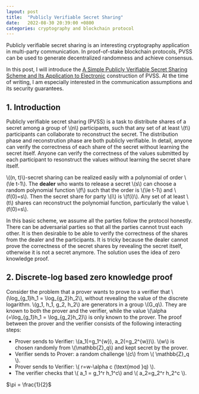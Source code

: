 ```yaml
---
layout: post
title:  "Publicly Verifiable Secret Sharing"
date:   2022-08-30 20:39:00 +0800
categories: cryptography and blockchain protocol
---
```


<script type="text/javascript" id="MathJax-script" async
  src="https://cdn.jsdelivr.net/npm/mathjax@3/es5/tex-mml-chtml.js">
</script>

Publicly verifiable secret sharing is an interesting cryptography application in multi-party communication. In proof-of-stake blockchain protocols, PVSS can be used to generate decentralized randomness and achieve consensus. 

In this post, I will introduce the [A Simple Publicly Verifiable Secret Sharing Scheme and Its Application to Electronic](https://dl.acm.org/doi/10.5555/646764.703956) construction of PVSS. At the time of writing, I am especially interested in the communication assumptions and its security guarantees. 

## 1. Introduction
Publicly verifiable secret sharing (PVSS) is a task to distribute shares of a secret among a group of \\(n\\) participants, such that any set of at least \\(t\\) participants can collaborate to reconstruct the secret. The distribution phase and reconstrution phase are both publicly verifiable. In detail, anyone can verify the correctness of each share of the secret without learning the secret itself. Anyone can verify the correctness of the values submitted by each participant to resonstruct the values without learning the secret share itself. 

\\((n, t\)\\)-secret sharing can be realized easily with a polynomial of order \\(\le t-1\\).  The **dealer** who wants to release a secret \\(s\\) can choose a random polynomial function \\(f\\) such that the order is \\(\le t-1\\) and \\(f(0)=s\\). Then the secret share for party \\(i\\) is \\(f(i)\\). Any set of at least \\(t\\) shares can reconstruct the polynomial function, particularly the value \\(f(0)=s\\). 

In this basic scheme, we assume all the parties follow the protocol honestly. There can be adversarial parties so that all the parties cannot trust each other. It is then desirable to be able to verify the correctness of the shares from the dealer and the participants. It is tricky because the dealer cannot prove the correctness of the secret shares by revealing the secret itself, otherwise it is not a secret anymore. The solution uses the idea of zero knowledge proof. 

## 2. Discrete-log based zero knowledge proof

Consider the problem that a prover wants to prove to a verifier that \\(\log_{g_1}h_1 = \log_{g_2}h_2\\), without revealing the value of the discrete logarithm. \\(g_1, h_1, g_2, h_2\\) are generators in a group \\(G_q\\). They are known to both the prover and the verifier, while the value \\(\alpha (=\log_{g_1}h_1 = \log_{g_2}h_2)\\) is only known to the prover. The proof between the prover and the verifier consists of the following interacting steps: 
* Prover sends to Verifier: \\(a_1(=g_1^{w}), a_2(=g_2^{w})\\). \\(w\\) is chosen randomly from \\(\mathbb{Z}_q\\) and kept secret by the prover. 
* Verifier sends to Prover: a random challenge \\(c\\) from \\( \mathbb{Z}_q \\). 
* Prover sends to Verifier: \\( r=w-\alpha c (\text{mod }q) \\). 
* The verifier checks that \\( a_1 = g_1^r h_1^c\\) and \\( a_2=g_2^r h_2^c \\). 

$\pi = \frac{1}{2}$